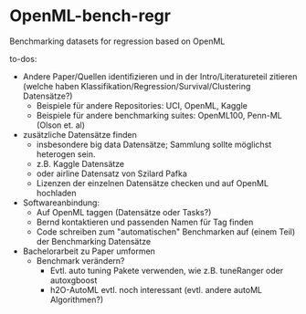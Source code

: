 # OpenML-bench-regr
Benchmarking datasets for regression based on OpenML


to-dos:

- Andere Paper/Quellen identifizieren und in der Intro/Literatureteil zitieren (welche haben Klassifikation/Regression/Survival/Clustering Datensätze?)
  - Beispiele für andere Repositories: UCI, OpenML, Kaggle
  - Beispiele für andere benchmarking suites: OpenML100, Penn-ML (Olson et. al)
- zusätzliche Datensätze finden
  - insbesondere big data Datensätze; Sammlung sollte möglichst heterogen sein.
  - z.B. Kaggle Datensätze
  - oder airline Datensatz von Szilard Pafka
  - Lizenzen der einzelnen Datensätze checken und auf OpenML hochladen
- Softwareanbindung: 
  - Auf OpenML taggen (Datensätze oder Tasks?)
  - Bernd kontaktieren und passenden Namen für Tag finden
  - Code schreiben zum "automatischen" Benchmarken auf (einem Teil) der Benchmarking Datensätze
- Bachelorarbeit zu Paper umformen
  - Benchmark verändern? 
    - Evtl. auto tuning Pakete verwenden, wie z.B. tuneRanger oder autoxgboost
    - h2O-AutoML evtl. noch interessant (evtl. andere autoML Algorithmen?)